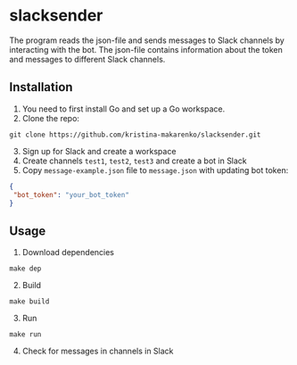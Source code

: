 # slacksender

The program reads the json-file and sends messages to Slack channels by interacting with the bot. The json-file contains
information about the token and messages to different Slack channels.

## Installation

1. You need to first install Go and set up a Go workspace.
2. Clone the repo:

 ```shell
 git clone https://github.com/kristina-makarenko/slacksender.git
 ```

3. Sign up for Slack and create a workspace
4. Create channels `test1`, `test2`, `test3` and create a bot in Slack
5. Copy `message-example.json` file to `message.json` with updating bot token:

 ```json
{
  "bot_token": "your_bot_token"
}
 ```

## Usage

1. Download dependencies

```shell
make dep
```

2. Build

 ```shell
make build
 ```

3. Run

```shell
make run
```

4. Check for messages in channels in Slack
